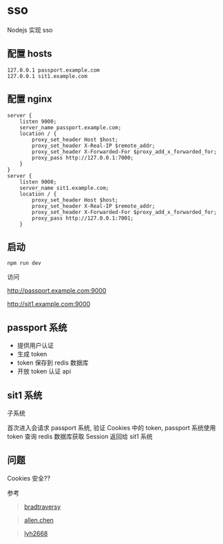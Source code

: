 # sso

Nodejs 实现 sso

## 配置 hosts

    127.0.0.1 passport.example.com
    127.0.0.1 sit1.example.com

## 配置 nginx
    server {
        listen 9000;
        server_name passport.example.com;
        location / {
            proxy_set_header Host $host;
            proxy_set_header X-Real-IP $remote_addr;
            proxy_set_header X-Forwarded-For $proxy_add_x_forwarded_for;
            proxy_pass http://127.0.0.1:7000;
        }
    }
    server {
        listen 9000;
        server_name sit1.example.com;
        location / {
            proxy_set_header Host $host;
            proxy_set_header X-Real-IP $remote_addr;
            proxy_set_header X-Forwarded-For $proxy_add_x_forwarded_for;
            proxy_pass http://127.0.0.1:7001;
        }

## 启动

`npm run dev`

访问

http://passport.example.com:9000

http://sit1.example.com:9000

## passport 系统

- 提供用户认证
- 生成 token
- token 保存到 redis 数据库
- 开放 token 认证 api

## sit1 系统

子系统

首次进入会请求 passport 系统, 验证 Cookies 中的 token, passport 系统使用 token 查询 redis 数据库获取 Session 返回给 sit1 系统

## 问题

Cookies 安全??


参考

> [bradtraversy](https://github.com/bradtraversy/node_passport_login)

> [allen.chen](https://github.com/chsipeng)

> [lyh2668](https://github.com/lyh2668/node-sso)